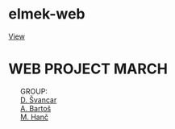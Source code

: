 # elmek-web
[View](https://deesdav.github.io/elmek-web/)
<h1>WEB PROJECT MARCH</h1>
<ul>GROUP:
<li style="list-style-type: none;"><a href="https://github.com/deesdav">D. Švancar</a></li>
<li style="list-style-type: none;"><a href="https://github.com/Ejdmmm">A. Bartoš</a></li>
<li style="list-style-type: none;"><a href="https://github.com/Mirecek2011CZ">M. Hanč</a></li>
</ul>

